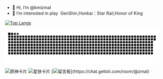 - 👋 Hi, I’m @kmizmal
- 👀 I’m interested in play  GenShin,Honkai：Star Rail,Honor of King

[![Top Langs](https://github-readme-stats.vercel.app/api/top-langs/?username=kmizmal&layout=compact&count_private=true)](https://github.com/anuraghazra/github-readme-stats)

![GitHub贡献图](https://raw.githubusercontent.com/kmizmal/kmizmal/refs/heads/action/github-contribution-grid-snake.svg)
<!---
kmizmal/kmizmal is a ✨ special ✨ repository because its `README.md` (this file) appears on your GitHub profile.
You can click the Preview link to take a look at your changes.
--->
![原神卡片](https://hoyocard.qhy04.com/gs/rand/288292888.png)
![星铁卡片](https://hoyocard.qhy04.com/sr/rand/288292888.png)
[![留言板](https://chat.getloli.com/room/@zmal/svg?width=750&height=360&limit=20&theme=light&fontSize=13&title=jad@github.com:%20~)](https://chat.getloli.com/room/@zmal)

